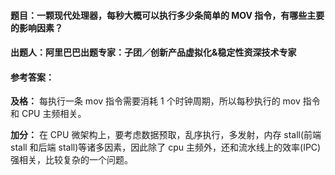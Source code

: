 #### **题目**：一颗现代处理器，每秒大概可以执行多少条简单的 MOV 指令，有哪些主要的影响因素？

#### **出题人**：阿里巴巴出题专家：子团／创新产品虚拟化&稳定性资深技术专家

#### **参考答案**：

**及格：**
每执行一条 mov 指令需要消耗 1 个时钟周期，所以每秒执行的 mov 指令和 CPU 主频相关。

**加分：**
在 CPU 微架构上，要考虑数据预取，乱序执行，多发射，内存 stall(前端 stall 和后端 stall)等诸多因素，因此除了 cpu 主频外，还和流水线上的效率(IPC)强相关，比较复杂的一个问题。
